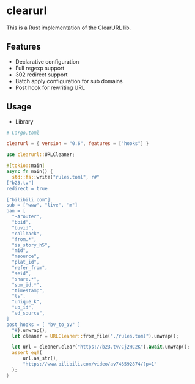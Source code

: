# clearurl

This is a Rust implementation of the ClearURL lib.

## Features

* Declarative configuration
* Full regexp support
* 302 redirect support
* Batch apply configuration for sub domains
* Post hook for rewriting URL

## Usage

- Library

```toml
# Cargo.toml

clearurl = { version = "0.6", features = ["hooks"] }
```

```rust
use clearurl::URLCleaner;

#[tokio::main]
async fn main() {
  std::fs::write("rules.toml", r#"
["b23.tv"]
redirect = true

["bilibili.com"]
sub = ["www", "live", "m"]
ban = [
  "-Arouter",
  "bbid",
  "buvid",
  "callback",
  "from.*",
  "is_story_h5",
  "mid",
  "msource",
  "plat_id",
  "refer_from",
  "seid",
  "share.*",
  "spm_id.*",
  "timestamp",
  "ts",
  "unique_k",
  "up_id",
  "vd_source",
]
post_hooks = [ "bv_to_av" ]
  "#).unwrap();
  let cleaner = URLCleaner::from_file("./rules.toml").unwrap();

  let url = cleaner.clear("https://b23.tv/Cj2HC2K").await.unwrap();
  assert_eq!(
      url.as_str(),
      "https://www.bilibili.com/video/av746592874/?p=1"
  );
}
```
